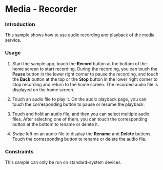 # Media - Recorder

### Introduction

 This sample shows how to use audio recording and playback of the media service.

### Usage

1. Start the sample app, touch the **Record** button at the bottom of the home screen to start recording. During the recording, you can touch the **Pause** button in the lower right corner to pause the recording, and touch the **Back** button at the top or the **Stop** button in the lower right corner to stop recording and return to the home screen. The recorded audio file is displayed on the home screen.

2. Touch an audio file to play it. On the audio playback page, you can touch the corresponding button to pause or resume the playback.

3. Touch and hold an audio file, and then you can select multiple audio files. After selecting one of them, you can touch the corresponding button at the bottom to rename or delete it.

4. Swipe left on an audio file to display the **Rename** and **Delete** buttons. Touch the corresponding button to rename or delete the audio file.

### Constraints

This sample can only be run on standard-system devices.
